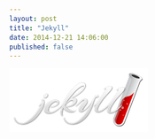 ```yaml
---
layout: post
title: "Jekyll"
date: 2014-12-21 14:06:00
published: false
---
```


![Jekyll Logo](/images/posts/jekyll-logo.png)